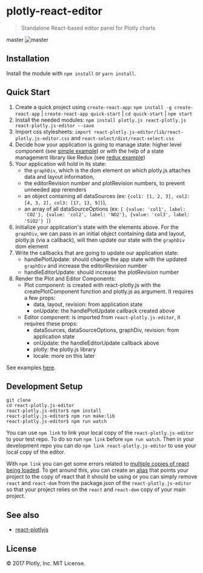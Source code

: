 # plotly-react-editor

> Standalone React-based editor panel for Plotly charts

master
![master](https://circleci.com/gh/plotly/react-plotly.js-editor/tree/master.svg?style=svg&circle-token=df4574e01732846dba81d800d062be5f0fef5641)

## Installation

Install the module with `npm install` or `yarn install`.

## Quick Start

1. Create a quick project using `create-react-app`: `npm install -g
   create-react-app` | `create-react-app quick-start` | `cd quick-start` | `npm
   start`
2. Install the needed modules: `npm install plotly.js react-plotly.js
   react-plotly.js-editor --save`
3. Import css stylesheets: `import
   react-plotly.js-editor/lib/react-plotly.js-editor.css` and
   `react-select/dist/react-select.css`
4. Decide how your application is going to manage state: higher level component
   (see
   [simple example](https://github.com/plotly/react-plotly.js-editor/tree/master/examples/simple))
   or with the help of a state management library like Redux (see
   [redux example](https://github.com/plotly/react-plotly.js-editor/tree/master/examples/redux))
5. Your application will hold in its state:
   * the `graphDiv`, which is the dom element on which plotly.js attaches data
     and layout information,
   * the editorRevision number and plotRevision numbers, to prevent unneeded app
     rerenders
   * an object containing all dataSources (ex: `{col1: [1, 2, 3], col2: [4, 3,
     2], col3: [17, 13, 9]}`),
   * an array of all dataSourceOptions (ex: `[ {value: 'col1', label: 'CO2'},
     {value: 'col2', label: 'NO2'}, {value: 'col3', label: 'SiO2'} ]`)
6. Initialize your application's state with the elements above. For the
   `graphDiv`, we can pass in an initial object containing data and layout,
   plotly.js (via a callback), will then update our state with the `graphDiv`
   dom element
7. Write the callbacks that are going to update our application state:
   * handlePlotUpdate: should change the app state with the updated `graphDiv`
     and increase the editorRevision number
   * handleEditorUpdate: should increase the plotRevision number
8. Render the Plot and Editor Components:
   * Plot component: is created with react-plotly.js with the
     createPlotComponent function and plotly.js as argument. It requires a few
     props:
     * data, layout, revision: from application state
     * onUpdate: the handlePlotUpdate callback created above
   * Editor component: is imported from `react-plotly.js-editor`, it requires
     these props:
     * dataSources, dataSourceOptions, graphDiv, revision: from application
       state
     * onUpdate: the handleEditorUpdate callback above
     * plotly: the plotly.js library
     * locale: more on this later

See examples
[here](https://github.com/plotly/react-plotly.js-editor/tree/master/examples).

## Development Setup

```
git clone
cd react-plotly.js-editor
react-plotly.js-editor$ npm install
react-plotly.js-editor$ npm run make:lib
react-plotly.js-editor$ npm run watch
```

You can use `npm link` to link your local copy of the `react-plotly.js-editor`
to your test repo. To do so run `npm link` before `npm run watch`. Then in your
development repo you can do `npm link react-plotly.js-editor` to use your local
copy of the editor.

With `npm link` you can get some errors related to
[multiple copies of react being loaded](https://github.com/facebookincubator/create-react-app/issues/1107).
To get around this, you can create an
[alias](https://github.com/facebookincubator/create-react-app/issues/393) that
points your project to the copy of react that it should be using or you can
simply remove `react` and `react-dom` from the package.json of the
`react-plotly.js-editor` so that your project relies on the `react` and
`react-dom` copy of your main project.

## See also

* [react-plotlyjs](https://github.com/plotly/react-plotly.js)

## License

&copy; 2017 Plotly, Inc. MIT License.
